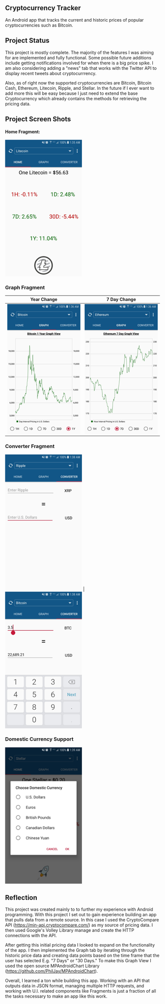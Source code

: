 ## Cryptocurrency Tracker

An Android app that tracks the current and historic prices of popular cryptocurrencies such as Bitcoin. 

## Project Status

This project is mostly complete. The majority of the features I was aiming for are implemented and fully functional. Some possible future additions include getting notifications involved for when there is a big price spike. I am also considering adding a "news" tab that works with the Twitter API to display recent tweets about cryptocurrrency.

Also, as of right now the supported cryptocurrencies are Bitcoin, Bitcoin Cash, Ethereum, Litecoin, Ripple, and Stellar. In the future if I ever want to add more this will be easy because I just need to extend the base Cryptocurrency which already contains the methods for retrieving the pricing data. 

## Project Screen Shots

#### Home Fragment:   

<img src="https://github.com/Randall16/CryptocurrencyTracker/blob/master/screenshots/homeFragment.jpg" width="250" >

### Graph Fragment

Year Change                | 7 Day Change
:-------------------------:|:-------------------------:
<img src="https://github.com/Randall16/CryptocurrencyTracker/blob/master/screenshots/yearGraph.jpg" width="250" > |  <img src="https://github.com/Randall16/CryptocurrencyTracker/blob/master/screenshots/sevenDayGraph.jpg" width="250" >

### Converter Fragment

<img src="https://github.com/Randall16/CryptocurrencyTracker/blob/master/screenshots/converterFragment.jpg" width="250" > |  <img src="https://github.com/Randall16/CryptocurrencyTracker/blob/master/screenshots/converterWithKeypad.jpg" width="250" >

### Domestic Currency Support

<img src="https://github.com/Randall16/CryptocurrencyTracker/blob/master/screenshots/domesticCurrency.jpg" width="250" >


## Reflection

This project was created mainly to to further my experience with Android programming. With this project I set out to gain experience building an app that pulls data from a remote source. In this case I used the CryptoCompare API (https://min-api.cryptocompare.com/) as my source of pricing data. I then used Google's Volley Library manage and create the HTTP connections with the API.

After getting this initial pricing data I looked to expand on the functionality of the app. I then implemented the Graph tab by iterating through the historic price data and creating data points based on the time frame that the user has selected E.g. "7 Days" or "30 Days." To make this Graph View I used the open source MPAndroidChart Library (https://github.com/PhilJay/MPAndroidChart).

Overall, I learned a ton while building this app. Working with an API that outputs data in JSON format, managing multiple HTTP requests, and working with U.I. related components like Fragments is just a fraction of all the tasks necessary to make an app like this work.

